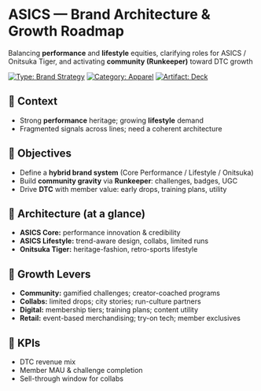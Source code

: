 # ASICS — Brand Architecture & Growth Roadmap

Balancing **performance** and **lifestyle** equities, clarifying roles for ASICS / Onitsuka Tiger, and activating **community (Runkeeper)** toward DTC growth




[![Type: Brand Strategy](https://img.shields.io/badge/type-Brand%20Strategy-blue)](#)
[![Category: Apparel](https://img.shields.io/badge/category-Apparel-informational)](#)
[![Artifact: Deck](https://img.shields.io/badge/artifact-Deck%20(PPTX)-success)](./ASICS_DECK_FILENAME.pptx)

## 🧭 Context
- Strong **performance** heritage; growing **lifestyle** demand
- Fragmented signals across lines; need a coherent architecture

## 🎯 Objectives
- Define a **hybrid brand system** (Core Performance / Lifestyle / Onitsuka)  
- Build **community gravity** via **Runkeeper**: challenges, badges, UGC  
- Drive **DTC** with member value: early drops, training plans, utility

## 🧱 Architecture (at a glance)
- **ASICS Core:** performance innovation & credibility  
- **ASICS Lifestyle:** trend-aware design, collabs, limited runs  
- **Onitsuka Tiger:** heritage-fashion, retro-sports lifestyle

## 🚀 Growth Levers
- **Community:** gamified challenges; creator-coached programs  
- **Collabs:** limited drops; city stories; run-culture partners  
- **Digital:** membership tiers; training plans; content utility  
- **Retail:** event-based merchandising; try-on tech; member exclusives

## 📏 KPIs
- DTC revenue mix 
- Member MAU & challenge completion  
- Sell-through window for collabs 



